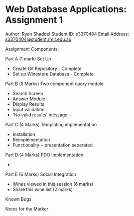 Web Database Applications: Assignment 1
=======================================

Author: Ryan Shaddel
Student ID: s3370404
Email Address: s3370404@student.rmit.edu.au

Assignment Components:

Part A (1 mark)
Set Up

- Create Git Repository - Complete
- Set up Winestore Database - Complete

Part B (5 Marks)
Two component query module

 - Search Screen
 - Answer Module
 - Display Results
 - Input validation
 - 'No valid results' message

Part C (4 Marks)
Templating implementation

 - Installation
 - Reimplementation
 - Functionality + presentation seperated

Part D (4 Marks)
PDO Implementation

 - 

Part E (6 Marks)
Social Integration

 - Wines viewed in this session (6 marks)
 - Share this wine list (2 marks)

Known Bugs

Notes for the Marker


